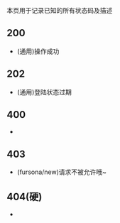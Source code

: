 本页用于记录已知的所有状态码及描述

## 200
- (通用)操作成功

## 202
- (通用)登陆状态过期

## 400
-

## 403
- (fursona/new)请求不被允许哦~

## 404(硬)
-